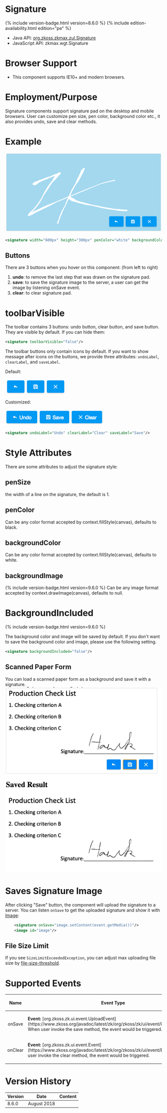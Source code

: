 

# Signature

{% include version-badge.html version=8.6.0 %} {% include edition-availability.html edition="pe" %}

- Java API: [org.zkoss.zkmax.zul.Signature](https://www.zkoss.org/javadoc/latest/zk/org/zkoss/zkmax/zul/Signature.html)
- JavaScript API:
  <javadoc directory="jsdoc">zkmax.wgt.Signature</javadoc>

# Browser Support

- This component supports IE10+ and modern browsers.

# Employment/Purpose

Signature components support signature pad on the desktop and mobile
browsers. User can customize pen size, pen color, background color etc.,
it also provides undo, save and clear methods.

# Example

![](/zk_component_ref/images/Signature.png)

```xml
<signature width="600px" height="300px" penColor="white" backgroundColor="#AED6F1" penSize="6"/>
```

## Buttons

There are 3 buttons when you hover on this component: (from left to
right)

1.  **undo**: to remove the last step that was drawn on the signature
    pad.
2.  **save**: to save the signature image to the server, a user can get
    the image by listening onSave event.
3.  **clear**: to clear signature pad.

# toolbarVisible

The toolbar contains 3 buttons: undo button, clear button, and save
button. They are visible by default. If you can hide them:

```xml
<signature toolbarVisible="false"/>
```

The toolbar buttons only contain icons by default. If you want to show
message after icons on the buttons, we provide three attributes:
`undoLabel`, `clearLabel`, and `saveLabel`.

Default:

![](/zk_component_ref/images/Signature_toolbar.png)

Customized:

![](/zk_component_ref/images/Signature_toolbar2.png)

```xml
<signature undoLabel="Undo" clearLabel="Clear" saveLabel="Save"/>
```

# Style Attributes

There are some attributes to adjust the signature style:

## penSize

the width of a line on the signature, the default is 1.

## penColor

Can be any color format accepted by context.fillStyle(canvas), defaults
to black.

## backgroundColor

Can be any color format accepted by context.fillStyle(canvas), defaults
to white.

## backgroundImage

{% include version-badge.html version=9.6.0 %} Can be any image format accepted by
context.drawImage(canvas), defaults to null.

# BackgroundIncluded

{% include version-badge.html version=9.6.0 %}

The background color and image will be saved by default. If you don't
want to save the background color and image, please use the following
setting.

```xml
<signature backgroundIncluded="false"/>
```

## Scanned Paper Form

You can load a scanned paper form as a background and save it with a
signature. ![](/zk_component_ref/images/Paper-form.jpg)

# Saves Signature Image

After clicking "Save" button, the component will upload the signature to
a server. You can listen `onSave` to get the uploaded signature and show
it with
[Image]({{site.baseurl}}/zk_component_ref/essential_components/image):

```xml
    <signature onSave="image.setContent(event.getMedia())"/>
    <image id="image"/>
```

## File Size Limit

If you see `SizeLimitExceededException`, you can adjust max uploading
file size by [ file-size-threshold]({{site.baseurl}}/zk_config_ref/the_system-config_element/the_max-upload-size_element).

# Supported Events

<table>
<thead>
<tr class="header">
<th><center>
<p>Name</p>
</center></th>
<th><center>
<p>Event Type</p>
</center></th>
</tr>
</thead>
<tbody>
<tr class="odd">
<td><center>
<p>onSave</p>
</center></td>
<td><p><strong>Event:</strong>
[org.zkoss.zk.ui.event.UploadEvent](https://www.zkoss.org/javadoc/latest/zk/org/zkoss/zk/ui/event/UploadEvent.html) When user invoke
the save method, the event would be triggered.</p></td>
</tr>
<tr class="even">
<td><center>
<p>onClear</p>
</center></td>
<td><p><strong>Event:</strong>
[org.zkoss.zk.ui.event.Event](https://www.zkoss.org/javadoc/latest/zk/org/zkoss/zk/ui/event/Event.html) When user invoke the
clear method, the event would be triggered.</p></td>
</tr>
</tbody>
</table>

# Version History



| Version | Date        | Content |
|---------|-------------|---------|
| 8.6.0   | August 2018 |         |


